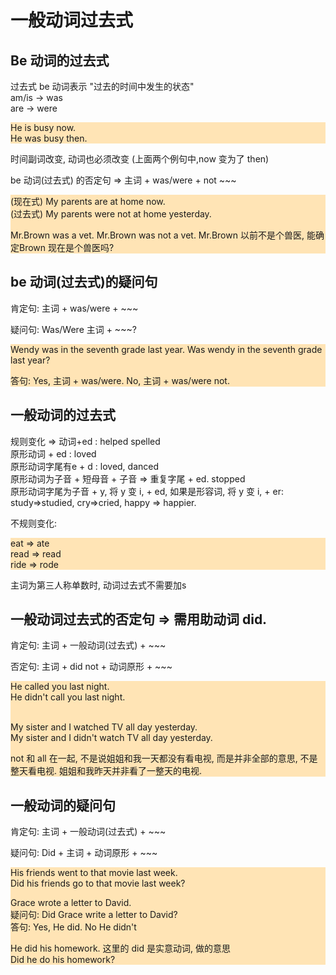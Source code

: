 # 一般动词过去式

## Be 动词的过去式
过去式 be 动词表示 "过去的时间中发生的状态"   
am/is -> was  
are -> were

<div style="background-color: #FFE4B5;">
He is busy now. <br />
He was busy then.
</div>

时间副词改变, 动词也必须改变 (上面两个例句中,now 变为了 then)

be 动词(过去式) 的否定句 => 主词 + was/were + not ~~~
<div style="background-color: #FFE4B5;">
(现在式) My parents are at home now. <br />
(过去式) My parents were not at home yesterday.

Mr.Brown was a vet.
Mr.Brown was not a vet. Mr.Brown 以前不是个兽医, 能确定Brown 现在是个兽医吗?
</div>

## be 动词(过去式)的疑问句
肯定句: 主词 + was/were + ~~~

疑问句: Was/Were 主词 + ~~~?

<div style="background-color: #FFE4B5;">
Wendy was in the seventh grade last year.
Was wendy in the seventh grade last year?

答句: Yes, 主词 + was/were. No, 主词 + was/were not.
</div>

## 一般动词的过去式
规则变化 => 动词+ed : helped spelled <br />
原形动词 + ed : loved  <br />
原形动词字尾有e + d : loved, danced <br />
原形动词为子音 + 短母音 + 子音 => 重复字尾 + ed. stopped <br />
原形动词字尾为子音 + y, 将 y 变 i, + ed, 如果是形容词, 将 y 变 i, + er: study=>studied, cry=>cried, happy => happier.

不规则变化: 
<div style="background-color: #FFE4B5;">
eat => ate <br />
read => read  <br />
ride => rode <br />
</div>

主词为第三人称单数时, 动词过去式不需要加s


## 一般动词过去式的否定句 => 需用助动词 did.

肯定句: 主词 + 一般动词(过去式) + ~~~

否定句: 主词 + did not  + 动词原形 + ~~~

<div style="background-color: #FFE4B5;">
He called you last night. <br />
He didn't call you last night. <br /> <br />

My sister and I watched TV all day yesterday. <br />
My sister and I didn't watch TV all day yesterday. <br />

not 和 all 在一起, 不是说姐姐和我一天都没有看电视, 而是并非全部的意思,
不是整天看电视.
姐姐和我昨天并非看了一整天的电视.
</div>

## 一般动词的疑问句

肯定句: 主词 + 一般动词(过去式) + ~~~

疑问句: Did + 主词 + 动词原形 + ~~~

<div style="background-color: #FFE4B5;">
His friends went to that movie last week. <br />
Did his friends go to that movie last week?

Grace wrote a letter to David. <br />
疑问句: Did Grace write a letter to David? <br /> 
答句: Yes, He did. No He didn't

He did his homework. 这里的 did 是实意动词, 做的意思<br />
Did he do his homework?

</div>






